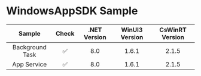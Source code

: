 # WindowsAppSDK Sample


|Sample|Check|.NET Version|WinUI3 Version|CsWinRT Version|
|:-:|:-:|:-:|:-:|:-:|
|Background Task|✅|8.0|1.6.1|2.1.5|
|App Service|✅ |8.0|1.6.1|2.1.5|

